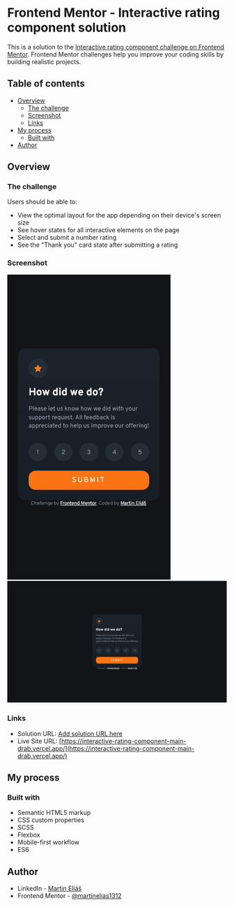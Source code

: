 # Frontend Mentor - Interactive rating component solution

This is a solution to the [Interactive rating component challenge on Frontend Mentor](https://www.frontendmentor.io/challenges/interactive-rating-component-koxpeBUmI). Frontend Mentor challenges help you improve your coding skills by building realistic projects. 

## Table of contents

- [Overview](#overview)
  - [The challenge](#the-challenge)
  - [Screenshot](#screenshot)
  - [Links](#links)
- [My process](#my-process)
  - [Built with](#built-with)
- [Author](#author)

## Overview

### The challenge

Users should be able to:

- View the optimal layout for the app depending on their device's screen size
- See hover states for all interactive elements on the page
- Select and submit a number rating
- See the "Thank you" card state after submitting a rating

### Screenshot

![375px](/assets/img/375px.png)
![1440px](/assets/img/1440px.png)

### Links

- Solution URL: [Add solution URL here](https://your-solution-url.com)
- Live Site URL: [https://interactive-rating-component-main-drab.vercel.app/](https://interactive-rating-component-main-drab.vercel.app/)

## My process

### Built with

- Semantic HTML5 markup
- CSS custom properties
- SCSS
- Flexbox
- Mobile-first workflow
- ES6

## Author

- LinkedIn - [Martin Eliáš](https://www.linkedin.com/in/martin-eli%C3%A1%C5%A1-455550209/)
- Frontend Mentor - [@martinelias1312](https://www.frontendmentor.io/profile/martinelias1312)
